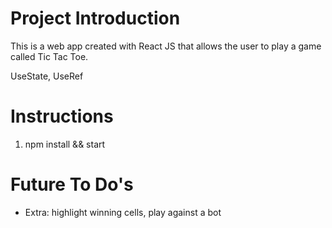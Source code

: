 # Project Introduction 
This is a web app created with React JS that allows the user to play a game
called Tic Tac Toe. 

UseState, UseRef

# Instructions
1. npm install && start


# Future To Do's 
- Extra: highlight winning cells, play against a bot 